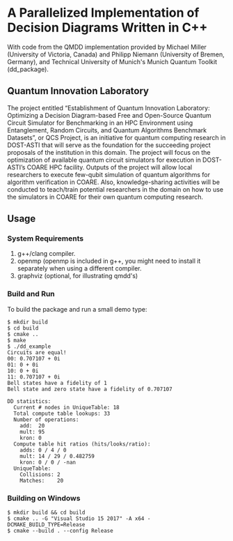 # A Parallelized Implementation of Decision Diagrams Written in C++

With code from the QMDD implementation provided by Michael Miller (University of Victoria, Canada)
and Philipp Niemann (University of Bremen, Germany), and Technical University of Munich's Munich Quantum Toolkit (dd_package).

## Quantum Innovation Laboratory
The project entitled “Establishment of Quantum Innovation Laboratory: Optimizing a Decision Diagram-based Free and Open-Source Quantum Circuit Simulator for Benchmarking in an HPC Environment using Entanglement, Random Circuits, and Quantum Algorithms Benchmark Datasets”, or QCS Project, is an initiative for quantum computing research in DOST-ASTI that will serve as the foundation for the succeeding project proposals of the institution in this domain. The project will focus on the optimization of available quantum circuit simulators for execution in DOST-ASTI’s COARE HPC facility. Outputs of the project will allow local researchers to execute few-qubit simulation of quantum algorithms for algorithm verification in COARE. Also, knowledge-sharing activities will be conducted to teach/train potential researchers in the domain on how to use the simulators in COARE for their own quantum computing research.

## Usage

### System Requirements
1. g++/clang compiler.
2. openmp (openmp is included in g++, you might need to install it separately when using a different compiler.
3. graphviz (optional, for illustrating qmdd's)
  
### Build and Run 

To build the package and run a small demo type:
```
$ mkdir build
$ cd build 
$ cmake ..
$ make
$ ./dd_example
Circuits are equal!
00: 0.707107 + 0i
01: 0 + 0i
10: 0 + 0i
11: 0.707107 + 0i
Bell states have a fidelity of 1
Bell state and zero state have a fidelity of 0.707107

DD statistics:
  Current # nodes in UniqueTable: 18
  Total compute table lookups: 33
  Number of operations:
    add:  20
    mult: 95
    kron: 0
  Compute table hit ratios (hits/looks/ratio):
    adds: 0 / 4 / 0
    mult: 14 / 29 / 0.482759
    kron: 0 / 0 / -nan
  UniqueTable:
    Collisions: 2
    Matches:    20
```

### Building on Windows
```
$ mkdir build && cd build
$ cmake .. -G "Visual Studio 15 2017" -A x64 -DCMAKE_BUILD_TYPE=Release
$ cmake --build . --config Release
```
#
